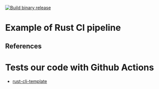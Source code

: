 [![Build binary release](https://github.com/kwabenakimia/github-actions-rust-example/actions/workflows/release.yml/badge.svg)](https://github.com/kwabenakimia/github-actions-rust-example/actions/workflows/release.yml)

# Example of Rust CI pipeline

## References

# Tests our code with Github Actions

* [rust-cli-template](https://github.com/kbknapp/rust-cli-template)
